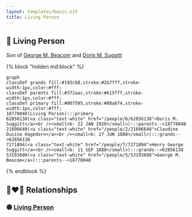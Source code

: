 ```yaml
---
layout: templates/basic.njk
title: Living Person
---
```

## 🔵 Living Person

Son of [George M. Beacom](/people/5/53193608) and [Doris M. Suggitt](/people/6/62856138)

{% block "hidden md:block" %}
```mermaid
graph
classDef grands fill:#193cb8,stroke:#2b7fff,stroke-width:1px,color:#fff;
classDef parents fill:#372aac,stroke:#615fff,stroke-width:1px,color:#fff;
classDef primary fill:#007595,stroke:#00a6f4,stroke-width:1px,color:#fff;
18778048(Living Person):::primary
62856138(<a class="text-white" href="/people/6/62856138">Doris M. Suggitt</a><br /><small>b: 22 JAN 1920</small>):::parents-->18778048
21896640(<a class="text-white" href="/people/2/21896640">Claudine Dusina Hagedorn</a><br /><small>b: 27 JUN 1888</small>):::grands-->62856138
7271894(<a class="text-white" href="/people/7/7271894">Henry George Suggitt</a><br /><small>b: 11 SEP 1888</small>):::grands-->62856138
53193608(<a class="text-white" href="/people/5/53193608">George M. Beacom</a>):::parents-->18778048
```
{% endblock %}

## 👩‍❤️‍👨 Relationships

### 🟣 [Living Person](/people/1/1630672)
